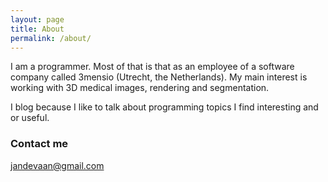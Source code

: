 ```yaml
---
layout: page
title: About
permalink: /about/
---
```


I am a programmer. Most of that is that as an employee of a software company called 3mensio (Utrecht, the Netherlands). My main interest is working with 3D medical images, rendering and segmentation. 

I blog because I like to talk about programming topics I find interesting and or useful. 

### Contact me

[jandevaan@gmail.com](mailto:jandevaan@gmail.com)
